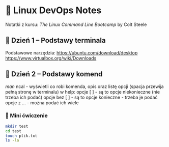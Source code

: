 # 📓 Linux DevOps Notes

Notatki z kursu: *The Linux Command Line Bootcamp* by Colt Steele  

## 📁 Dzień 1 – Podstawy terminala

Podstawowe narzędzia:
https://ubuntu.com/download/desktop
https://www.virtualbox.org/wiki/Downloads

## 📁 Dzień 2 – Podstawy komend
*man* ncal - wyświetli co robi komenda, opis oraz listę opcji (spacja przewija pełną stronę w terminalu)
w help:
opcje  [ ] - są to opcje niekonieczne (nie trzeba ich podać)
opcje bez [ ] - są to opcje konieczne - trzeba je podać
opcje z ... - można podać ich wiele


### 🧪 Mini ćwiczenie
```bash
mkdir test
cd test
touch plik.txt
ls -la
